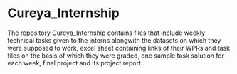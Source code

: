 # Cureya_Internship
The repository Cureya_Internship contains files that include weekly technical tasks given to the interns alongwith the datasets on which they were supposed to work, excel sheet containing links of their WPRs and task files on the basis of which they were graded, one sample task solution for each week, final project and its project report.
